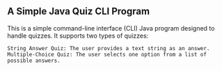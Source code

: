 ## A Simple Java Quiz CLI Program

This is a simple command-line interface (CLI) Java program designed to handle quizzes. It supports two types of quizzes:

    String Answer Quiz: The user provides a text string as an answer.
    Multiple-Choice Quiz: The user selects one option from a list of possible answers.